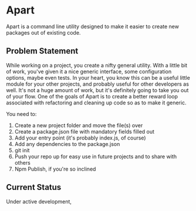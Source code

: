 # Apart

Apart is a command line utility designed to make it easier to create new packages out of existing code.

## Problem Statement

While working on a project, you create a nifty general utility. With a little bit of work, you've given it
a nice generic interface, some configuration options, maybe even tests. In your heart, you know this can
be a useful little module for your other projects, and probably useful for other developers as well.
It's not a huge amount of work, but it's definitely going to take you out of your flow. One of the goals of
Apart is to create a better reward loop associated with refactoring and cleaning up code so as to make it generic.

You need to:
1) Create a new project folder and move the file(s) over
2) Create a package.json file with mandatory fields filled out
3) Add your entry point (it's probably index.js, of course)
4) Add any dependencies to the package.json
5) git init
6) Push your repo up for easy use in future projects and to share with others
7) Npm Publish, if you're so inclined

## Current Status
Under active development,